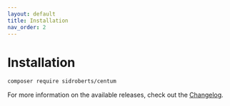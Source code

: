 ```yaml
---
layout: default
title: Installation
nav_order: 2
---
```




# Installation

```bash
composer require sidroberts/centum
```

For more information on the available releases, check out the [Changelog](https://github.com/SidRoberts/centum/blob/development/CHANGELOG.md).
